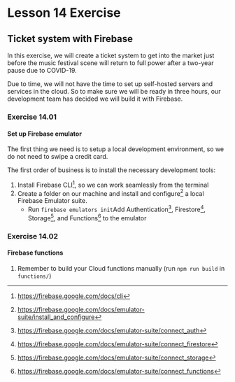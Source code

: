 # Lesson 14 Exercise
## Ticket system with Firebase
In this exercise, we will create a ticket system to get into the market just before the music festival scene will return to full power after a two-year pause due to COVID-19.

Due to time, we will not have the time to set up self-hosted servers and services in the cloud. So to make sure we will be ready in three hours, our development team has decided we will build it with Firebase.

### Exercise 14.01
#### Set up Firebase emulator
The first thing we need is to setup a local development environment, so we do not need to swipe a credit card.

The first order of business is to install the necessary development tools:
1. Install Firebase CLI[^2], so we can work seamlessly from the terminal
2. Create a folder on our machine and install and configure[^1] a local Firebase Emulator suite.
    - Run `firebase emulators init`Add Authentication[^3], Firestore[^4], Storage[^5], and Functions[^6] to the emulator

### Exercise 14.02
#### Firebase functions
1. Remember to build your Cloud functions manually (run `npm run build` in `functions/`)

[^1]: https://firebase.google.com/docs/emulator-suite/install_and_configure
[^2]: https://firebase.google.com/docs/cli
[^3]: https://firebase.google.com/docs/emulator-suite/connect_auth
[^4]: https://firebase.google.com/docs/emulator-suite/connect_firestore
[^5]: https://firebase.google.com/docs/emulator-suite/connect_storage
[^6]: https://firebase.google.com/docs/emulator-suite/connect_functions
